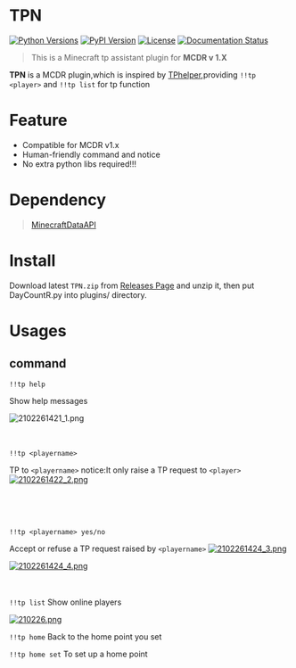 TPN
==
[![Python Versions](https://img.shields.io/pypi/pyversions/mcdreforged.svg)](https://pypi.org/project/mcdreforged)
[![PyPI Version](https://img.shields.io/pypi/v/mcdreforged.svg)](https://pypi.org/project/mcdreforged)
[![License](https://img.shields.io/github/license/Fallen-Breath/MCDReforged.svg)](https://github.com/Fallen-Breath/MCDReforged/blob/master/LICENSE)
[![Documentation Status](https://readthedocs.org/projects/mcdreforged/badge/)](https://mcdreforged.readthedocs.io/)


> This is a Minecraft tp assistant plugin for **MCDR v 1.X**

**TPN** is a MCDR plugin,which is inspired by [TPhelper](https://github.com/dream-rhythm/MCDRPlugin-tpHelper),providing  ``!!tp <player>`` and ``!!tp list``  for tp function

Feature
==
* Compatible for MCDR v1.x
* Human-friendly command and notice
* No extra python libs required!!!

Dependency
==
>[MinecraftDataAPI](https://github.com/MCDReforged/MinecraftDataAPI)

Install
==
Download latest ``TPN.zip`` from [Releases Page](https://github.com/hyf3513OneGO/TPN/releases/) and unzip it, then put DayCountR.py into plugins/ directory.

Usages
==

## command
``!!tp help``

Show help messages

![2102261421_1.png](https://img.maocdn.cn/img/2021/02/26/2102261421_1.png)
<br>
<br>
<br>


``!!tp <playername> ``

 TP to ``<playername>``
notice:It only raise a TP request to ``<player>``
[![2102261422_2.png](https://img.maocdn.cn/img/2021/02/26/2102261422_2.png)](https://img.wang/image/sou-gou-jie-tu-21nian-02yue-26ri-1422-2.4OtwM)

<br>
<br>
<br>

``!!tp <playername> yes/no``

Accept or refuse a TP request raised by ``<playername>``
[![2102261424_3.png](https://img.maocdn.cn/img/2021/02/26/2102261424_3.png)](https://img.wang/image/sou-gou-jie-tu-21nian-02yue-26ri-1424-3.4OCE1)

[![2102261424_4.png](https://img.maocdn.cn/img/2021/02/26/2102261424_4.png)](https://img.wang/image/sou-gou-jie-tu-21nian-02yue-26ri-1424-4.4OlYN)
<br>
<br>
<br>

``!!tp list``
Show online players

[![210226.png](https://img.maocdn.cn/img/2021/02/26/210226.png)](https://img.wang/image/sou-gou-jie-tu-21nian-02yue-26ri.4OF0u)

```!!tp home```
Back to the home point you set

```!!tp home set```
To set up a home point

